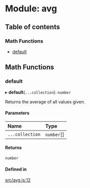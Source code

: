 # Module: avg

## Table of contents

### Math Functions

- [default](avg.md#default)

## Math Functions

### default

▸ **default**(`...collection`): `number`

Returns the average of all values given.

#### Parameters

| Name | Type |
| :------ | :------ |
| `...collection` | `number`[] |

#### Returns

`number`

#### Defined in

[src/avg.js:12](https://github.com/Twipped/js-utils/blob/f2eceb5/src/avg.js#L12)
